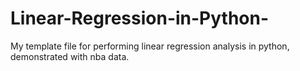 # Linear-Regression-in-Python-
My template file for performing linear regression analysis in python, demonstrated with nba data.

